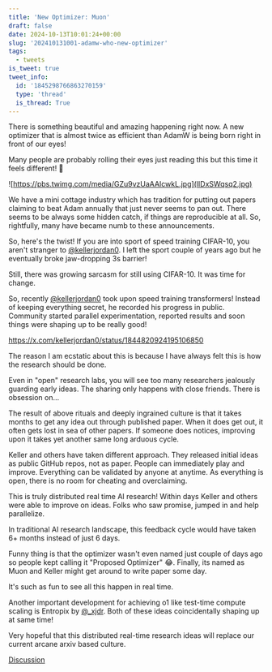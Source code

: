 ```yaml
---
title: 'New Optimizer: Muon'
draft: false
date: 2024-10-13T10:01:24+00:00
slug: '202410131001-adamw-who-new-optimizer'
tags:
  - tweets
is_tweet: true
tweet_info:
  id: '1845298766863270159'
  type: 'thread'
  is_thread: True
---
```




There is something beautiful and amazing happening right now. A new optimizer that is almost twice as efficient than AdamW is being born right in front of our eyes!

Many people are probably rolling their eyes just reading this but this time it feels different! 🧵

![https://pbs.twimg.com/media/GZu9vzUaAAIcwkL.jpg](lIDxSWqsq2.jpg)

We have a mini cottage industry which has tradition for putting out papers claiming to beat Adam annually that just never seems to pan out. There seems to be always some hidden catch, if things are reproducible at all. So, rightfully, many have became numb to these announcements.

So, here's the twist! If you are into sport of speed training CIFAR-10, you aren't stranger to [@kellerjordan0](https://x.com/kellerjordan0). I left the sport couple of years ago but he eventually broke jaw-dropping 3s barrier!

Still, there was growing sarcasm for still using CIFAR-10. It was time for change.

So, recently [@kellerjordan0](https://x.com/kellerjordan0) took upon speed training transformers! Instead of keeping everything secret, he recorded his progress in public. Community started parallel experimentation, reported results and soon things were shaping up to be really good!

<https://x.com/kellerjordan0/status/1844820924195106850>

The reason I am ecstatic about this is because I have always felt this is how the research should be done.

Even in "open" research labs, you will see too many researchers jealously guarding early ideas. The sharing only happens with close friends. There is obsession on…

The result of above rituals and deeply ingrained culture is that it takes months to get any idea out through published paper. When it does get out, it often gets lost in sea of other papers. If someone does notices, improving upon it takes yet another same long arduous cycle.

Keller and others have taken different approach. They released initial ideas as public GitHub repos, not as paper. People can immediately play and improve. Everything can be validated by anyone at anytime. As everything is open, there is no room for cheating and overclaiming.

This is truly distributed real time AI research! Within days Keller and others were able to improve on ideas. Folks who saw promise, jumped in and help parallelize.

In traditional AI research landscape, this feedback cycle would have taken 6+ months instead of just 6 days.

Funny thing is that the optimizer wasn't even named just couple of days ago so people kept calling it "Proposed Optimizer" 😂. Finally, its named as Muon and Keller might get around to write paper some day.

It's such as fun to see all this happen in real time.

Another important development for achieving o1 like test-time compute scaling is Entropix by [@_xjdr](https://x.com/_xjdr). Both of these ideas coincidentally shaping up at same time!

Very hopeful that this distributed real-time research ideas will replace our current arcane arxiv based culture.

[Discussion](https://x.com/sytelus/status/1845298766863270159)

